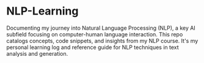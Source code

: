 # NLP-Learning
Documenting my journey into Natural Language Processing (NLP), a key AI subfield focusing on computer-human language interaction. This repo catalogs concepts, code snippets, and insights from my NLP course. It's my personal learning log and reference guide for NLP techniques in text analysis and generation.

